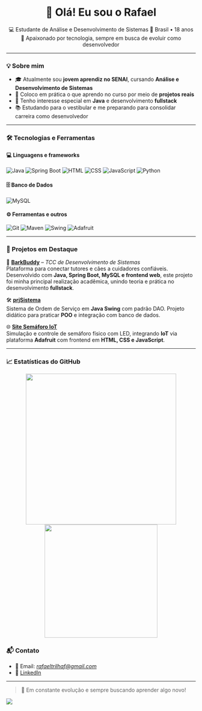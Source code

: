 <h1 align="center">👋 Olá! Eu sou o Rafael</h1>

<p align="center">
  💻 Estudante de Análise e Desenvolvimento de Sistemas  
  📍 Brasil • 18 anos  
  🚀 Apaixonado por tecnologia, sempre em busca de evoluir como desenvolvedor
</p>

---

### 💡 Sobre mim

- 🎓 Atualmente sou **jovem aprendiz no SENAI**, cursando **Análise e Desenvolvimento de Sistemas**
- 💼 Coloco em prática o que aprendo no curso por meio de **projetos reais**
- 🧠 Tenho interesse especial em **Java** e desenvolvimento **fullstack**
- 📚 Estudando para o vestibular e me preparando para consolidar carreira como desenvolvedor

---

### 🛠️ Tecnologias e Ferramentas

#### 💻 Linguagens e frameworks
![Java](https://img.shields.io/badge/Java-ED8B00?style=flat&logo=java&logoColor=white)
![Spring Boot](https://img.shields.io/badge/Spring%20Boot-6DB33F?style=flat&logo=springboot&logoColor=white)
![HTML](https://img.shields.io/badge/HTML5-E34F26?style=flat&logo=html5&logoColor=white)
![CSS](https://img.shields.io/badge/CSS3-1572B6?style=flat&logo=css3&logoColor=white)
![JavaScript](https://img.shields.io/badge/JavaScript-F7DF1E?style=flat&logo=javascript&logoColor=black)
![Python](https://img.shields.io/badge/Python-3776AB?style=flat&logo=python&logoColor=white)

#### 🗄️ Banco de Dados
![MySQL](https://img.shields.io/badge/MySQL-005C84?style=flat&logo=mysql&logoColor=white)

#### ⚙️ Ferramentas e outros
![Git](https://img.shields.io/badge/Git-F05032?style=flat&logo=git&logoColor=white)
![Maven](https://img.shields.io/badge/Maven-C71A36?style=flat&logo=apachemaven&logoColor=white)
![Swing](https://img.shields.io/badge/Swing-A8B9CC?style=flat&logo=java&logoColor=white)
![Adafruit](https://img.shields.io/badge/Adafruit-000000?style=flat&logo=adafruit&logoColor=white)

---

### 📂 Projetos em Destaque

🐾 **[BarkBuddy](https://github.com/rafatrilhaf/barkbuddy)** – *TCC de Desenvolvimento de Sistemas*  
Plataforma para conectar tutores e cães a cuidadores confiáveis.  
Desenvolvido com **Java, Spring Boot, MySQL e frontend web**, este projeto foi minha principal realização acadêmica, unindo teoria e prática no desenvolvimento **fullstack**.

🛠️ **[prjSistema](https://github.com/rafatrilhaf/prjSistema)**  
Sistema de Ordem de Serviço em **Java Swing** com padrão DAO. Projeto didático para praticar **POO** e integração com banco de dados.

🌐 **[Site Semáforo IoT](https://github.com/rafatrilhaf/simulador-semaforo-js)**  
Simulação e controle de semáforo físico com LED, integrando **IoT** via plataforma **Adafruit** com frontend em **HTML, CSS e JavaScript**.

---

### 📈 Estatísticas do GitHub

<p align="center">
  <img src="https://github-readme-stats.vercel.app/api?username=rafatrilhaf&show_icons=true&theme=dracula" width="400">
  <img src="https://github-readme-stats.vercel.app/api/top-langs/?username=rafatrilhaf&layout=compact&theme=dracula" width="300">
</p>

### 📬 Contato

- 📧 Email: *rafaeltrilhaf@gmail.com*  
- 💼 [LinkedIn](https://www.linkedin.com/in/trilha-rafa?utm_source=share&utm_campaign=share_via&utm_content=profile&utm_medium=android_app)

---

> 🎯 Em constante evolução e sempre buscando aprender algo novo!

<img src="https://media.giphy.com/media/11oPgaPT7R4Wze/giphy.gif?cid=ecf05e47nu02u2nb4xd87qu3s19sjvhh2y8k97zqmwg1s8mx&ep=v1_gifs_search&rid=giphy.gif&ct=g">
